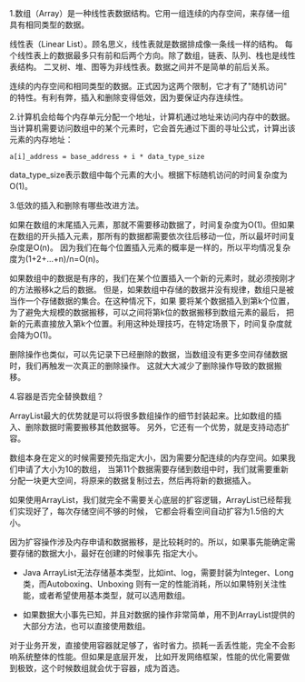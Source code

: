1.数组（Array）是一种线性表数据结构。它用一组连续的内存空间，来存储一组具有相同类型的数据。

线性表（Linear List）。顾名思义，线性表就是数据排成像一条线一样的结构。
每个线性表上的数据最多只有前和后两个方向。除了数组，链表、队列、栈也是线性表结构。
二叉树、堆、图等为非线性表。数据之间并不是简单的前后关系。

连续的内存空间和相同类型的数据。正式因为这两个限制，它才有了"随机访问"
的特性。有利有弊，插入和删除变得低效，因为要保证内存连续性。

2.计算机会给每个内存单元分配一个地址，计算机通过地址来访问内存中的数据。
当计算机需要访问数组中的某个元素时，它会首先通过下面的寻址公式，计算出该元素的内存地址：
    
`a[i]_address = base_address + i * data_type_size`

data_type_size表示数组中每个元素的大小。根据下标随机访问的时间复杂度为O(1)。

3.低效的插入和删除有哪些改进方法。

如果在数组的末尾插入元素，那就不需要移动数据了，时间复杂度为O(1)。但如果
在数组的开头插入元素，那所有的数据都需要依次往后移动一位，所以最坏时间复杂度是O(n)。
因为我们在每个位置插入元素的概率是一样的，所以平均情况复杂度为(1+2+...+n)/n=O(n)。

如果数组中的数据是有序的，我们在某个位置插入一个新的元素时，就必须按刚才的方法搬移k之后的数据。
但是，如果数组中存储的数据并没有规律，数组只是被当作一个存储数据的集合。在这种情况下，如果
要将某个数据插入到第k个位置，为了避免大规模的数据搬移，可以之间将第k位的数据搬移到数组元素的最后，
把新的元素直接放入第k个位置。利用这种处理技巧，在特定场景下，时间复杂度就会降为O(1)。

删除操作也类似，可以先记录下已经删除的数据，当数组没有更多空间存储数据时，我们再触发一次真正的删除操作。
这就大大减少了删除操作导致的数据搬移。

4.容器是否完全替换数组？

ArrayList最大的优势就是可以将很多数组操作的细节封装起来。比如数组的插入、删除数据时需要搬移其他数据等。
另外，它还有一个优势，就是支持动态扩容。

数组本身在定义的时候需要预先指定大小，因为需要分配连续的内存空间。如果我们申请了大小为10的数组，
当第11个数据需要存储到数组中时，我们就需要重新分配一块更大空间，将原来的数据复制过去，然后再将新的数据插入。

如果使用ArrayList，我们就完全不需要关心底层的扩容逻辑，ArrayList已经帮我们实现好了，每次存储空间不够的时候，
它都会将看空间自动扩容为1.5倍的大小。

因为扩容操作涉及内存申请和数据搬移，是比较耗时的。所以，如果事先能确定需要存储的数据大小，最好在创建的时候事先
指定大小。

* Java ArrayList无法存储基本类型，比如int、log，需要封装为Integer、Long类，而Autoboxing、Unboxing
则有一定的性能消耗，所以如果特别关注性能，或者希望使用基本类型，就可以选用数组。

* 如果数据大小事先已知，并且对数据的操作非常简单，用不到ArrayList提供的大部分方法，也可以直接使用数组。

对于业务开发，直接使用容器就足够了，省时省力。损耗一丢丢性能，完全不会影响系统整体的性能。但如果是底层开发，
比如开发网络框架，性能的优化需要做到极致，这个时候数组就会优于容器，成为首选。




